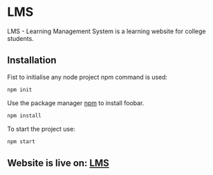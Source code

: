 # LMS

LMS - Learning Management System is a learning website for college students.

## Installation

Fist to initialise any node project npm command is used:
```bash
npm init
```

Use the package manager [npm](https://www.npmjs.com/package/install) to install foobar.
```bash
npm install
```

To start the project use:
```bash
npm start
```

## Website is live on: [LMS](https://lms-b8yu.onrender.com)
